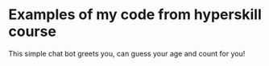 <h1>Examples of my code from hyperskill course</h1>
This simple chat bot greets you, can guess your age and count for you!
